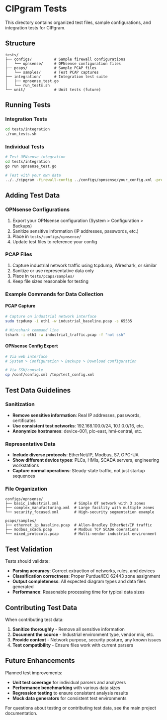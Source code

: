 # CIPgram Tests

This directory contains organized test files, sample configurations, and integration tests for CIPgram.

## Structure

```
tests/
├── configs/          # Sample firewall configurations
│   └── opnsense/     # OPNsense configuration files
├── pcaps/            # Sample PCAP files  
│   └── samples/      # Test PCAP captures
├── integration/      # Integration test suite
│   ├── opnsense_test.go
│   └── run_tests.sh
└── unit/             # Unit tests (future)
```

## Running Tests

### Integration Tests
```bash
cd tests/integration
./run_tests.sh
```

### Individual Tests
```bash
# Test OPNsense integration
cd tests/integration
go run opnsense_test.go

# Test with your own data
../../cipgram -firewall-config ../configs/opnsense/your_config.xml -project "my_test"
```

## Adding Test Data

### OPNsense Configurations
1. Export your OPNsense configuration (System > Configuration > Backups)
2. Sanitize sensitive information (IP addresses, passwords, etc.)
3. Place in `tests/configs/opnsense/`
4. Update test files to reference your config

### PCAP Files
1. Capture industrial network traffic using tcpdump, Wireshark, or similar
2. Sanitize or use representative data only
3. Place in `tests/pcaps/samples/`
4. Keep file sizes reasonable for testing

### Example Commands for Data Collection

#### PCAP Capture
```bash
# Capture on industrial network interface
sudo tcpdump -i eth1 -w industrial_baseline.pcap -s 65535

# Wireshark command line
tshark -i eth1 -w industrial_traffic.pcap -f "not ssh"
```

#### OPNsense Config Export
```bash
# Via web interface
# System > Configuration > Backups > Download configuration

# Via SSH/console
cp /conf/config.xml /tmp/test_config.xml
```

## Test Data Guidelines

### Sanitization
- **Remove sensitive information**: Real IP addresses, passwords, certificates
- **Use consistent test networks**: 192.168.100.0/24, 10.1.0.0/16, etc.
- **Anonymize hostnames**: device-001, plc-east, hmi-central, etc.

### Representative Data
- **Include diverse protocols**: EtherNet/IP, Modbus, S7, OPC-UA
- **Show different device types**: PLCs, HMIs, SCADA servers, engineering workstations
- **Capture normal operations**: Steady-state traffic, not just startup sequences

### File Organization
```
configs/opnsense/
├── basic_industrial.xml       # Simple OT network with 3 zones
├── complex_manufacturing.xml  # Large facility with multiple zones  
└── security_focused.xml       # High-security segmentation example

pcaps/samples/
├── ethernet_ip_baseline.pcap  # Allen-Bradley EtherNet/IP traffic
├── modbus_scada.pcap          # Modbus TCP SCADA operations
└── mixed_protocols.pcap       # Multi-vendor industrial environment
```

## Test Validation

Tests should validate:
- **Parsing accuracy**: Correct extraction of networks, rules, and devices
- **Classification correctness**: Proper Purdue/IEC 62443 zone assignment  
- **Output completeness**: All expected diagram types and data files generated
- **Performance**: Reasonable processing time for typical data sizes

## Contributing Test Data

When contributing test data:

1. **Sanitize thoroughly** - Remove all sensitive information
2. **Document the source** - Industrial environment type, vendor mix, etc.
3. **Provide context** - Network purpose, security posture, any known issues
4. **Test compatibility** - Ensure files work with current parsers

## Future Enhancements

Planned test improvements:
- **Unit test coverage** for individual parsers and analyzers
- **Performance benchmarking** with various data sizes
- **Regression testing** to ensure consistent analysis results
- **Mock data generators** for consistent test environments

For questions about testing or contributing test data, see the main project documentation.
